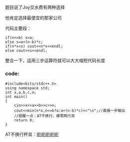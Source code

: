 题目说了Joy交水费有两种选择

他肯定选择最便宜的那家公司

代码主要段：
```
if(n<=b) s=a;
else s=a+(n-b)*c;
if(n*x<s) cout<<n*x<<endl;
else cout<<s<<endl;
```
整合一下，运用三步运算符就可以大大缩短代码长度

### code:
```
#include<bits/stdc++.h>
using namespace std;
int x,a,b,c,n;
int main()
{
	cin>>x>>a>>b>>c>>n;
	cout<<min(n*x,n<=b?a:a+(n-b)*c)<<"\n";//直接一步输出
    //提醒一点：AT不换行，爆零两行泪
	return 0;
}
```
AT不换行杯具：[呃呃呃呃呃](https://www.luogu.org/record/26130667)